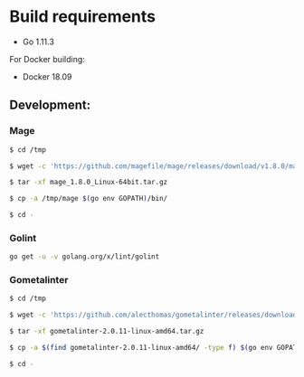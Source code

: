 # Build requirements

* Go 1.11.3

For Docker building:

* Docker 18.09

## Development:

### Mage

```sh
$ cd /tmp
```

```sh
$ wget -c 'https://github.com/magefile/mage/releases/download/v1.8.0/mage_1.8.0_Linux-64bit.tar.gz'
```

```sh
$ tar -xf mage_1.8.0_Linux-64bit.tar.gz
```

```sh
$ cp -a /tmp/mage $(go env GOPATH)/bin/
```

```sh
$ cd -
```

### Golint

```sh
go get -u -v golang.org/x/lint/golint
```

### Gometalinter

```sh
$ cd /tmp
```

```sh
$ wget -c 'https://github.com/alecthomas/gometalinter/releases/download/v2.0.11/gometalinter-2.0.11-linux-amd64.tar.gz'
```

```sh
$ tar -xf gometalinter-2.0.11-linux-amd64.tar.gz
```

```sh
$ cp -a $(find gometalinter-2.0.11-linux-amd64/ -type f) $(go env GOPATH)/bin/
```

```sh
$ cd -
```

